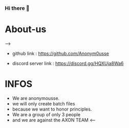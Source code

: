 ### Hi there 👋

# About-us

-->
- github link : https://github.com/Anonym0usse

- discord server link : https://discord.gg/HQXUja8Wa6

# INFOS
- We are anonymousse.
- we will only create batch files
- because we want to honor principles.
- We are a group of only 3 people 
- and we are against the AXON TEAM
<--

